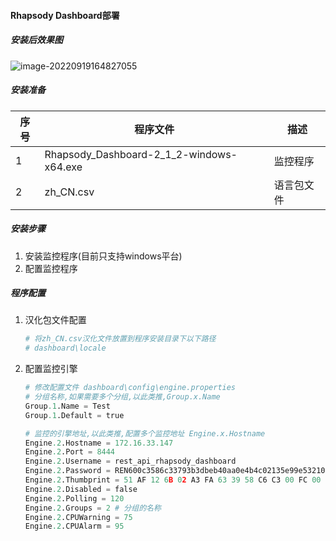 #### Rhapsody Dashboard部署

##### 安装后效果图

![image-20220919164827055](/docs-note-rhapsody/assets/images/image-20220919164827055.png)

##### 安装准备

| 序号 | 程序文件                                 | 描述       |
| ---- | ---------------------------------------- | ---------- |
| 1    | Rhapsody_Dashboard-2_1_2-windows-x64.exe | 监控程序   |
| 2    | zh_CN.csv                                | 语言包文件 |

##### 安装步骤

1. 安装监控程序(目前只支持windows平台)
2. 配置监控程序

##### 程序配置

1. 汉化包文件配置

   ```python
   # 将zh_CN.csv汉化文件放置到程序安装目录下以下路径
   # dashboard\locale
   ```

2. 配置监控引擎

   ```python
   # 修改配置文件 dashboard\config\engine.properties
   # 分组名称,如果需要多个分组,以此类推,Group.x.Name
   Group.1.Name = Test
   Group.1.Default = true
   
   # 监控的引擎地址,以此类推,配置多个监控地址 Engine.x.Hostname
   Engine.2.Hostname = 172.16.33.147
   Engine.2.Port = 8444
   Engine.2.Username = rest_api_rhapsody_dashboard
   Engine.2.Password = REN600c3586c33793b3dbeb40aa0e4b4c02135e99e5321019a52d3bc7f228d69c86e2fc5c16dabe961b62b6c
   Engine.2.Thumbprint = 51 AF 12 6B 02 A3 FA 63 39 58 C6 C3 00 FC 00 B3 8D 64 79 A3 # 证书指纹,通过引擎控制台浏览器查看ssl证书的SHA-1 指纹
   Engine.2.Disabled = false
   Engine.2.Polling = 120
   Engine.2.Groups = 2 # 分组的名称
   Engine.2.CPUWarning = 75
   Engine.2.CPUAlarm = 95
   ```
   
